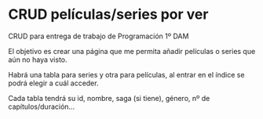 # CRUD películas/series por ver
CRUD para entrega de trabajo de Programación 1º DAM

El objetivo es crear una página que me permita añadir películas o series que aún no haya visto.

Habrá una tabla para series y otra para películas, al entrar en el índice se podrá elegir a cuál acceder.

Cada tabla tendrá su id, nombre, saga (si tiene), género, nº de capítulos/duración...
